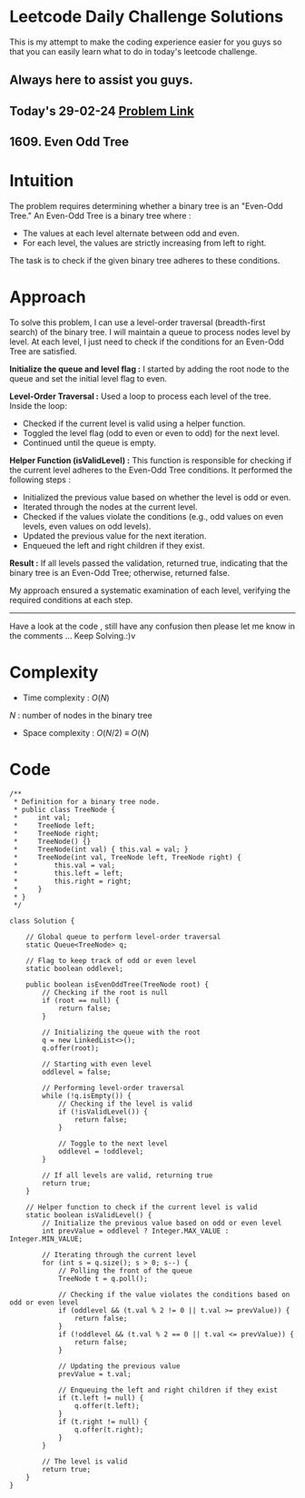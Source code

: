 # Leetcode Daily Challenge Solutions

This is my attempt to make the coding experience easier for you guys so that you can easily learn what to do in today's leetcode challenge.

## Always here to assist you guys.

## Today's 29-02-24 [Problem Link](https://leetcode.com/problems/even-odd-tree/description/?envType=daily-question&envId=2024-02-29)
## 1609. Even Odd Tree

# Intuition
<!-- Describe your first thoughts on how to solve this problem. -->
The problem requires determining whether a binary tree is an "Even-Odd Tree." An Even-Odd Tree is a binary tree where :

- The values at each level alternate between odd and even.
- For each level, the values are strictly increasing from left to right.

The task is to check if the given binary tree adheres to these conditions.

# Approach
<!-- Describe your approach to solving the problem. -->
To solve this problem, I can use a level-order traversal (breadth-first search) of the binary tree. I will maintain a queue to process nodes level by level. At each level, I just need to check if the conditions for an Even-Odd Tree are satisfied.

**Initialize the queue and level flag :** I started by adding the root node to the queue and set the initial level flag to even.

**Level-Order Traversal :** Used a loop to process each level of the tree. Inside the loop:
   - Checked if the current level is valid using a helper function.
   - Toggled the level flag (odd to even or even to odd) for the next level.
   - Continued until the queue is empty.

**Helper Function (isValidLevel) :** This function is responsible for checking if the current level adheres to the Even-Odd Tree conditions. It performed the following steps :
   - Initialized the previous value based on whether the level is odd or even.
   - Iterated through the nodes at the current level.
   - Checked if the values violate the conditions (e.g., odd values on even levels, even values on odd levels).
   - Updated the previous value for the next iteration.
   - Enqueued the left and right children if they exist.

**Result :** If all levels passed the validation, returned true, indicating that the binary tree is an Even-Odd Tree; otherwise, returned false.

My approach ensured a systematic examination of each level, verifying the required conditions at each step.

---
Have a look at the code , still have any confusion then please let me know in the comments ... Keep Solving.:)v
# Complexity
- Time complexity : $O(N)$
<!-- Add your time complexity here, e.g. $$O(n)$$ -->
$N$ : number of nodes in the binary tree
- Space complexity :  $O(N/2)$ ${\equiv}$ $O(N)$
<!-- Add your space complexity here, e.g. $$O(n)$$ -->

# Code
```
/**
 * Definition for a binary tree node.
 * public class TreeNode {
 *     int val;
 *     TreeNode left;
 *     TreeNode right;
 *     TreeNode() {}
 *     TreeNode(int val) { this.val = val; }
 *     TreeNode(int val, TreeNode left, TreeNode right) {
 *         this.val = val;
 *         this.left = left;
 *         this.right = right;
 *     }
 * }
 */

class Solution {

    // Global queue to perform level-order traversal
    static Queue<TreeNode> q;
    
    // Flag to keep track of odd or even level
    static boolean oddlevel;
    
    public boolean isEvenOddTree(TreeNode root) {
        // Checking if the root is null
        if (root == null) {
            return false;
        }

        // Initializing the queue with the root
        q = new LinkedList<>();
        q.offer(root);

        // Starting with even level
        oddlevel = false;

        // Performing level-order traversal
        while (!q.isEmpty()) {
            // Checking if the level is valid
            if (!isValidLevel()) {
                return false;
            }

            // Toggle to the next level
            oddlevel = !oddlevel;
        }

        // If all levels are valid, returning true
        return true;
    }

    // Helper function to check if the current level is valid
    static boolean isValidLevel() {
        // Initialize the previous value based on odd or even level
        int prevValue = oddlevel ? Integer.MAX_VALUE : Integer.MIN_VALUE;

        // Iterating through the current level
        for (int s = q.size(); s > 0; s--) {
            // Polling the front of the queue
            TreeNode t = q.poll();

            // Checking if the value violates the conditions based on odd or even level
            if (oddlevel && (t.val % 2 != 0 || t.val >= prevValue)) {
                return false;
            }
            if (!oddlevel && (t.val % 2 == 0 || t.val <= prevValue)) {
                return false;
            }

            // Updating the previous value
            prevValue = t.val;

            // Enqueuing the left and right children if they exist
            if (t.left != null) {
                q.offer(t.left);
            }
            if (t.right != null) {
                q.offer(t.right);
            }
        }

        // The level is valid
        return true;
    }
}
```